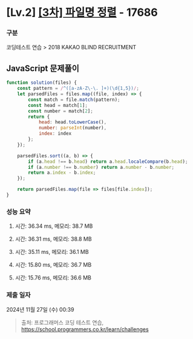 # [Lv.2] [[3차] 파일명 정렬](https://school.programmers.co.kr/learn/courses/30/lessons/17686?language=javascript) - 17686 

### 구분

코딩테스트 연습 > 2018 KAKAO BLIND RECRUITMENT

## JavaScript 문제풀이

```js
function solution(files) {
    const pattern = /^([a-zA-Z\-\. ]+)(\d{1,5})/;
    let parsedFiles = files.map((file, index) => {
        const match = file.match(pattern);
        const head = match[1];
        const number = match[2];
        return {
            head: head.toLowerCase(),
            number: parseInt(number),
            index: index
        };
    });

    parsedFiles.sort((a, b) => {        
        if (a.head !== b.head) return a.head.localeCompare(b.head);
        if (a.number !== b.number) return a.number - b.number;
        return a.index - b.index;
    });

    return parsedFiles.map(file => files[file.index]);
}
```

### 성능 요약

1. 시간: 36.34 ms, 메모리: 38.7 MB

2. 시간: 36.31 ms, 메모리: 38.8 MB
3. 시간: 35.11 ms, 메모리: 36.1 MB
4. 시간: 15.80 ms, 메모리: 36.7 MB
5. 시간: 15.76 ms, 메모리: 36.6 MB

### 제출 일자

2024년 11월 27일 (수) 00:39

> 출처: 프로그래머스 코딩 테스트 연습, https://school.programmers.co.kr/learn/challenges